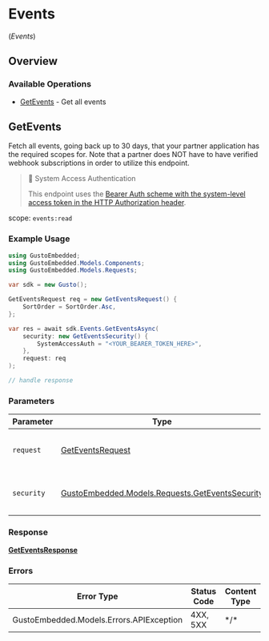 # Events
(*Events*)

## Overview

### Available Operations

* [GetEvents](#getevents) - Get all events

## GetEvents

Fetch all events, going back up to 30 days, that your partner application has the required scopes for. Note that a partner does NOT have to have verified webhook subscriptions in order to utilize this endpoint.

> 📘 System Access Authentication
>
> This endpoint uses the [Bearer Auth scheme with the system-level access token in the HTTP Authorization header](https://docs.gusto.com/embedded-payroll/docs/system-access).

scope: `events:read`

### Example Usage

```csharp
using GustoEmbedded;
using GustoEmbedded.Models.Components;
using GustoEmbedded.Models.Requests;

var sdk = new Gusto();

GetEventsRequest req = new GetEventsRequest() {
    SortOrder = SortOrder.Asc,
};

var res = await sdk.Events.GetEventsAsync(
    security: new GetEventsSecurity() {
        SystemAccessAuth = "<YOUR_BEARER_TOKEN_HERE>",
    },
    request: req
);

// handle response
```

### Parameters

| Parameter                                                                                     | Type                                                                                          | Required                                                                                      | Description                                                                                   |
| --------------------------------------------------------------------------------------------- | --------------------------------------------------------------------------------------------- | --------------------------------------------------------------------------------------------- | --------------------------------------------------------------------------------------------- |
| `request`                                                                                     | [GetEventsRequest](../../Models/Requests/GetEventsRequest.md)                                 | :heavy_check_mark:                                                                            | The request object to use for the request.                                                    |
| `security`                                                                                    | [GustoEmbedded.Models.Requests.GetEventsSecurity](../../Models/Requests/GetEventsSecurity.md) | :heavy_check_mark:                                                                            | The security requirements to use for the request.                                             |

### Response

**[GetEventsResponse](../../Models/Requests/GetEventsResponse.md)**

### Errors

| Error Type                               | Status Code                              | Content Type                             |
| ---------------------------------------- | ---------------------------------------- | ---------------------------------------- |
| GustoEmbedded.Models.Errors.APIException | 4XX, 5XX                                 | \*/\*                                    |